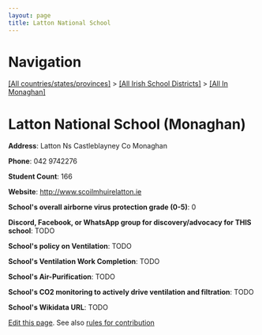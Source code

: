 ```yaml
---
layout: page
title: Latton National School
---
```

# Navigation

[[All countries/states/provinces]](../../..) > [[All Irish School Districts]](../..) > [[All In Monaghan]](..)

# Latton National School (Monaghan)

**Address**: Latton Ns Castleblayney Co Monaghan

**Phone**: 042 9742276

**Student Count**: 166

**Website**: <http://www.scoilmhuirelatton.ie>

**School's overall airborne virus protection grade (0-5)**: 0

**Discord, Facebook, or WhatsApp group for discovery/advocacy for THIS school**: TODO

**School's policy on Ventilation**: TODO

**School's Ventilation Work Completion**: TODO

**School's Air-Purification**: TODO

**School's CO2 monitoring to actively drive ventilation and filtration**: TODO

**School's Wikidata URL**: TODO


[Edit this page](https://github.com/ventilate-schools/Ireland/edit/main/./Monaghan/Latton_National_School.md). See also [rules for contribution](../../../contribution-rules/)